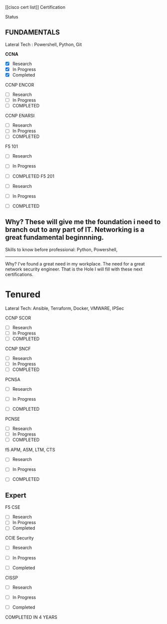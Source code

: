 
[[cisco cert list]]
Certification

Status

## FUNDAMENTALS

Lateral Tech : Powershell, Python, Git

**CCNA**

- [x] Research
- [x] In Progress
- [x] Completed

CCNP ENCOR
- [ ] Research
- [ ] In Progress
- [ ] COMPLETED 

CCNP ENARSI
- [ ] Research
- [ ] In Progress
- [ ] COMPLETED 

F5 101
- [ ] Research
- [ ] In Progress
- [ ] COMPLETED 
F5 201
- [ ] Research
- [ ] In Progress
- [ ] COMPLETED 




Why? These will give me the foundation i need to branch out to any part of IT. Networking is a great fundamental beginnning.
--- 




Skills to know before professional: Python, Powershell, 

---
Why? I've found a great need in my workplace. The need for a great network security engineer. That is the Hole I will fill with these next certifications.

# Tenured

Lateral Tech: Ansible, Terraform, Docker, VMWARE, IPSec



CCNP SCOR
- [ ] Research
- [ ] In Progress 
- [ ] COMPLETED 

CCNP SNCF
- [ ] Research
- [ ] In Progress
- [ ] COMPLETED

PCNSA
- [ ] Research
- [ ] In Progress
- [ ] COMPLETED


PCNSE
- [ ] Research
- [ ] In Progress
- [ ] COMPLETED

f5 APM, ASM, LTM, CTS
- [ ] Research
- [ ] In Progress
- [ ] COMPLETED





## Expert

F5 CSE
- [ ] Research
- [ ] In Progress
- [ ] Completed

CCIE Security
- [ ] Research
- [ ] In Progress
- [ ] Completed


CISSP
- [ ] Research
- [ ] In Progress
- [ ] Completed






COMPLETED IN 4 YEARS



